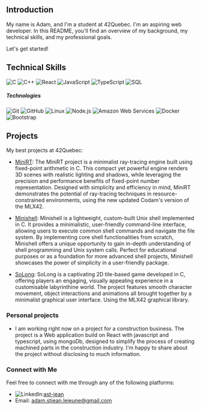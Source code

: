 ## Introduction
My name is Adam, and I'm a student at 42Quebec. 
I'm an aspiring web developer.
In this README, you'll find an overview of my background, my technical skills, and my professional goals. 

Let's get started!

## Technical Skills
![C](https://img.shields.io/badge/-C-444444?style=for-the-badge&logo=c)
![C++](https://img.shields.io/badge/-C++-444444?style=for-the-badge&logo=c%2B%2B)
![React](https://img.shields.io/badge/-React-444444?style=for-the-badge&logo=react)
![JavaScript](https://img.shields.io/badge/-JavaScript-444444?style=for-the-badge&logo=javascript)
![TypeScript](https://img.shields.io/badge/-TypeScript-444444?style=for-the-badge&logo=typescript)
![SQL](https://img.shields.io/badge/-SQL-444444?style=for-the-badge&logo=postgresql)

##### Technologies

![Git](https://img.shields.io/badge/-Git-444444?style=for-the-badge&logo=git&logoColor=White)
![GitHub](https://img.shields.io/badge/-GitHub-444444?style=for-the-badge&logo=github&logoColor=White)
![Linux](https://img.shields.io/badge/-Linux-444444?style=for-the-badge&logo=linux&logoColor=White)
![Node.js](https://img.shields.io/badge/-Node.js-444444?style=for-the-badge&logo=node.js&logoColor=White)
![Amazon Web Services](https://img.shields.io/badge/-Amazon%20Web%20Services-444444?style=for-the-badge&logo=Amazon-Web-Service)
![Docker](https://img.shields.io/badge/-Docker-444444?style=for-the-badge&logo=docker&logoColor=White)
![Bootstrap](https://img.shields.io/badge/Bootstrap-444444?style=for-the-badge&logo=bootstrap&logoColor=white)

## Projects

My best projects at 42Quebec:

- [MiniRT](https://gitfront.io/r/ast-jean/mWxJc7eLbA3F/MiniRT/): The MiniRT project is a minimalist ray-tracing engine built using fixed-point arithmetic in C. This compact yet powerful engine renders 3D scenes with realistic lighting and shadows, while leveraging the precision and performance benefits of fixed-point number representation. Designed with simplicity and efficiency in mind, MiniRT demonstrates the potential of ray-tracing techniques in resource-constrained environments, using the new updated Codam's version of the MLX42.

- [Minishell](https://gitfront.io/r/ast-jean/JbttmM2pLdyT/minishell/): Minishell is a lightweight, custom-built Unix shell implemented in C. It provides a minimalistic, user-friendly command-line interface, allowing users to execute common shell commands and navigate the file system. By implementing core shell functionalities from scratch, Minishell offers a unique opportunity to gain in-depth understanding of shell programming and Unix system calls. Perfect for educational purposes or as a foundation for more advanced shell projects, Minishell showcases the power of simplicity in a user-friendly package.

- [SoLong](): SoLong is a captivating 2D tile-based game developed in C, offering players an engaging, visually appealing experience in a customisable labyrinthine world. The project features smooth character movement, object interactions and animations all brought together by a minimalist graphical user interface. Using the MLX42 graphical library.

### Personal projects
- I am working right now on a project for a construction business. The project is a Web application build on React with javascript and typescript, using mongoDb, designed to simplify the process of creating machined parts in the construction industry. I'm happy to share about the project without disclosing to much information.

### Connect with Me
Feel free to connect with me through any of the following platforms:
- ![LinkedIn](https://img.shields.io/badge/LinkedIn-0077B5?style=for-the-badge&logo=linkedin&logoColor=white):[ast-jean](https://www.linkedin.com/in/ast-jean/)
- Email: adam.stjean.lejeune@gmail.com

